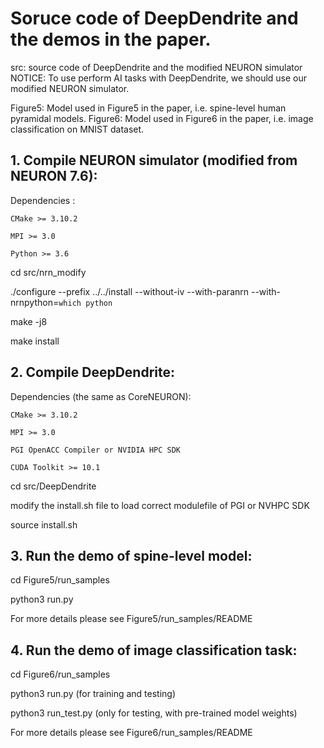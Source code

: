 # Soruce code of DeepDendrite and the demos in the paper.

src: source code of DeepDendrite and the modified NEURON simulator
NOTICE: To use perform AI tasks with DeepDendrite, we should use our modified NEURON simulator.

Figure5: Model used in Figure5 in the paper, i.e. spine-level human pyramidal models.
Figure6: Model used in Figure6 in the paper, i.e. image classification on MNIST dataset.

## 1. Compile NEURON simulator (modified from NEURON 7.6):
  Dependencies :
  
    CMake >= 3.10.2
    
    MPI >= 3.0
    
    Python >= 3.6

  cd src/nrn_modify
  
  ./configure --prefix ../../install --without-iv --with-paranrn --with-nrnpython=`which python`
  
  make -j8
  
  make install

## 2. Compile DeepDendrite:
  Dependencies (the same as CoreNEURON):
  
    CMake >= 3.10.2
    
    MPI >= 3.0
    
    PGI OpenACC Compiler or NVIDIA HPC SDK
    
    CUDA Toolkit >= 10.1
  
  cd src/DeepDendrite
  
  modify the install.sh file to load correct modulefile of PGI or NVHPC SDK
  
  source install.sh

## 3. Run the demo of spine-level model:
  cd Figure5/run_samples
  
  python3 run.py
  
  For more details please see Figure5/run_samples/README

## 4. Run the demo of image classification task:

  cd Figure6/run_samples
  
  python3 run.py (for training and testing)
 
  python3 run_test.py (only for testing, with pre-trained model weights) 
  
  For more details please see Figure6/run_samples/README
